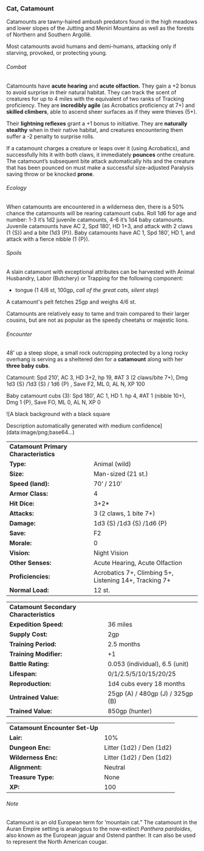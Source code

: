 ### Cat, Catamount

Catamounts are tawny-haired ambush predators found in the high meadows and lower slopes of the Jutting and Meniri Mountains as well as the forests of Northern and Southern Argollë.

Most catamounts avoid humans and demi-humans, attacking only if starving, provoked, or protecting young.

###### Combat

Catamounts have **acute hearing** and **acute olfaction.** They gain a +2 bonus to avoid surprise in their natural habitat. They can track the scent of creatures for up to 4 miles with the equivalent of two ranks of Tracking proficiency. They are **incredibly agile** (as Acrobatics proficiency at 7+) and **skilled climbers**, able to ascend sheer surfaces as if they were thieves (5+).

Their **lightning reflexes** grant a +1 bonus to initiative. They are **naturally stealthy** when in their native habitat, and creatures encountering them suffer a -2 penalty to surprise rolls.

If a catamount charges a creature or leaps over it (using Acrobatics), and successfully hits it with both claws, it immediately **pounces** onthe creature. The catamount’s subsequent bite attack automatically hits and the creature that has been pounced on must make a successful size-adjusted Paralysis saving throw or be knocked **prone**.

###### Ecology

When catamounts are encountered in a wilderness den, there is a 50% chance the catamounts will be rearing catamount cubs. Roll 1d6 for age and number: 1-3 it’s 1d2 juvenile catamounts, 4-6 it’s 1d4 baby catamounts. Juvenile catamounts have AC 2, Spd 180’, HD 1+3, and attack with 2 claws (1 {S}) and a bite (1d3 {P}). Baby catamounts have AC 1, Spd 180’, HD 1, and attack with a fierce nibble (1 {P}).

###### Spoils

A slain catamount with exceptional attributes can be harvested with Animal Husbandry, Labor (Butchery) or Trapping for the following component:

* tongue (1 4/6 st, 100gp, *call of the great cats, silent step*)

A catamount's pelt fetches 25gp and weighs 4/6 st.

Catamounts are relatively easy to tame and train compared to their larger cousins, but are not as popular as the speedy cheetahs or majestic lions.

###### Encounter

48’ up a steep slope, a small rock outcropping protected by a long rocky overhang is serving as a sheltered den for a **catamount** along with her **three baby cubs**.

Catamount: Spd 210’, AC 3, HD 3+2, hp 19, #AT 3 (2 claws/bite 7+), Dmg 1d3 {S} /1d3 {S} / 1d6 {P} , Save F2, ML 0, AL N, XP 100

Baby catamount cubs (3): Spd 180’, AC 1, HD 1. hp 4, #AT 1 (nibble 10+), Dmg 1 {P}, Save FO, ML 0, AL N, XP 0

![A black background with a black square

Description automatically generated with medium confidence](data:image/png;base64...)

|  |  |
| --- | --- |
| **Catamount Primary Characteristics** | |
| **Type:** | Animal (wild) |
| **Size:** | Man-sized (21 st.) |
| **Speed (land):** | 70’ / 210’ |
| **Armor Class:** | 4 |
| **Hit Dice:** | 3+2\* |
| **Attacks:** | 3 (2 claws, 1 bite 7+) |
| **Damage:** | 1d3 {S} /1d3 {S} /1d6 {P} |
| **Save:** | F2 |
| **Morale:** | 0 |
| **Vision:** | Night Vision |
| **Other Senses:** | Acute Hearing, Acute Olfaction |
| **Proficiencies:** | Acrobatics 7+, Climbing 5+, Listening 14+, Tracking 7+ |
| **Normal Load:** | 12 st. |

|  |  |
| --- | --- |
| **Catamount Secondary Characteristics** | |
| **Expedition Speed:** | 36 miles |
| **Supply Cost:** | 2gp |
| **Training Period:** | 2.5 months |
| **Training Modifier:** | +1 |
| **Battle Rating:** | 0.053 (individual), 6.5 (unit) |
| **Lifespan:** | 0/1/2.5/5/10/15/20/25 |
| **Reproduction:** | 1d4 cubs every 18 months |
| **Untrained Value:** | 25gp (A) / 480gp (J) / 325gp (B) |
| **Trained Value:** | 850gp (hunter) |

|  |  |
| --- | --- |
| **Catamount Encounter Set-Up** | |
| **Lair:** | 10% |
| **Dungeon Enc:** | Litter (1d2) / Den (1d2) |
| **Wilderness Enc:** | Litter (1d2) / Den (1d2) |
| **Alignment:** | Neutral |
| **Treasure Type:** | None |
| **XP:** | 100 |

###### Note

Catamount is an old European term for ‘mountain cat.” The catamount in the Auran Empire setting is analogous to the now-extinct *Panthera pardoides*, also known as the European jaguar and Ostend panther. It can also be used to represent the North American cougar.
